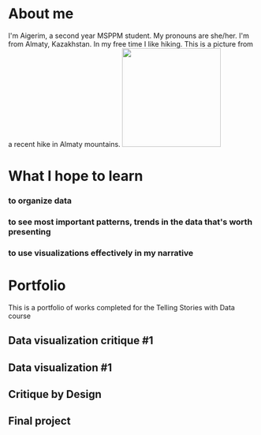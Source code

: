 # About me

I'm Aigerim, a second year MSPPM student. My pronouns are she/her. I'm from Almaty, Kazakhstan. In my free time I like hiking. 
This is a picture from a recent hike in Almaty mountains.
<img src = '' width = '200'/>


# What I hope to learn 
### to organize data 
### to see most important patterns, trends in the data that's worth presenting
### to use visualizations effectively in my narrative

# Portfolio
This is a portfolio of works completed for the Telling Stories with Data course

## Data visualization critique #1
## Data visualization #1
## Critique by Design
## Final project
